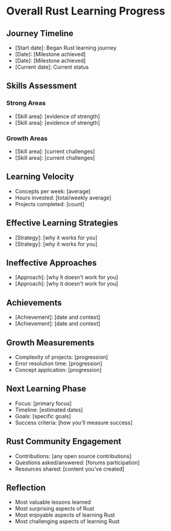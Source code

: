 # Overall Rust Learning Progress

## Journey Timeline
- [Start date]: Began Rust learning journey
- [Date]: [Milestone achieved]
- [Date]: [Milestone achieved]
- [Current date]: Current status

## Skills Assessment
### Strong Areas
- [Skill area]: [evidence of strength]
- [Skill area]: [evidence of strength]

### Growth Areas
- [Skill area]: [current challenges]
- [Skill area]: [current challenges]

## Learning Velocity
- Concepts per week: [average]
- Hours invested: [total/weekly average]
- Projects completed: [count]

## Effective Learning Strategies
- [Strategy]: [why it works for you]
- [Strategy]: [why it works for you]

## Ineffective Approaches
- [Approach]: [why it doesn't work for you]
- [Approach]: [why it doesn't work for you]

## Achievements
- [Achievement]: [date and context]
- [Achievement]: [date and context]

## Growth Measurements
- Complexity of projects: [progression]
- Error resolution time: [progression]
- Concept application: [progression]

## Next Learning Phase
- Focus: [primary focus]
- Timeline: [estimated dates]
- Goals: [specific goals]
- Success criteria: [how you'll measure success]

## Rust Community Engagement
- Contributions: [any open source contributions]
- Questions asked/answered: [forums participation]
- Resources shared: [content you've created]

## Reflection
- Most valuable lessons learned
- Most surprising aspects of Rust
- Most enjoyable aspects of learning Rust
- Most challenging aspects of learning Rust
